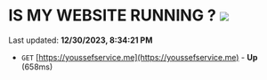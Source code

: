# IS MY WEBSITE RUNNING ? [![](https://img.shields.io/static/v1?label=Sponsor&message=%E2%9D%A4&logo=GitHub&color=%23fe8e86)](https://github.com/sponsors/<username>)

Last updated: **12/30/2023, 8:34:21 PM**

- `GET` [https://youssefservice.me](https://youssefservice.me) - **Up** (658ms)
